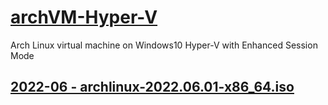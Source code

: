 # [archVM-Hyper-V](#archvm-hyper-v)
Arch Linux virtual machine on Windows10 Hyper-V with Enhanced Session Mode

## [2022-06 - archlinux-2022.06.01-x86_64.iso](2022-06/)